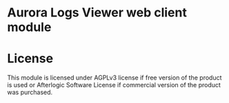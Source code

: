 # Aurora Logs Viewer web client module

# License
This module is licensed under AGPLv3 license if free version of the product is used or Afterlogic Software License if commercial version of the product was purchased.